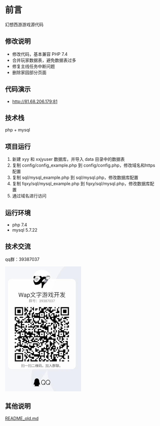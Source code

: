 # 前言
幻想西游游戏源代码

## 修改说明
 - 修改代码，基本兼容 PHP 7.4
 - 合并玩家数据表，避免数据表过多
 - 修复主线任务中断问题
 - 删除家园部分页面
 
## 代码演示
 - http://81.68.206.179:81

## 技术栈
php + mysql

## 项目运行
1. 新建 xyy 和 xxjyuser 数据库，并导入 data 目录中的数据表
2. 复制 config/config_example.php 到 config/config.php，修改域名和https配置
3. 复制 sql/mysql_example.php 到 sql/mysql.php，修改数据库配置
4. 复制 fqxy/sql/mysql_example.php 到 fqxy/sql/mysql.php，修改数据库配置
5. 通过域名进行访问

## 运行环境
- php 7.4
- mysql 5.7.22

## 技术交流
qq群：39387037

![群二维码](images/qun.jpg)

## 其他说明
[README_old.md](./README_old.md)
